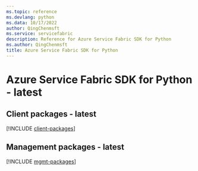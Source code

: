 ```yaml
---
ms.topic: reference
ms.devlang: python
ms.data: 10/17/2022
author: QingChenmsft
ms.service: servicefabric
description: Reference for Azure Service Fabric SDK for Python
ms.author: QingChenmsft
title: Azure Service Fabric SDK for Python
---
```

# Azure Service Fabric SDK for Python - latest

## Client packages - latest
[!INCLUDE [client-packages](service-fabric-client-index.md)]
## Management packages - latest
[!INCLUDE [mgmt-packages](service-fabric-mgmt-index.md)]